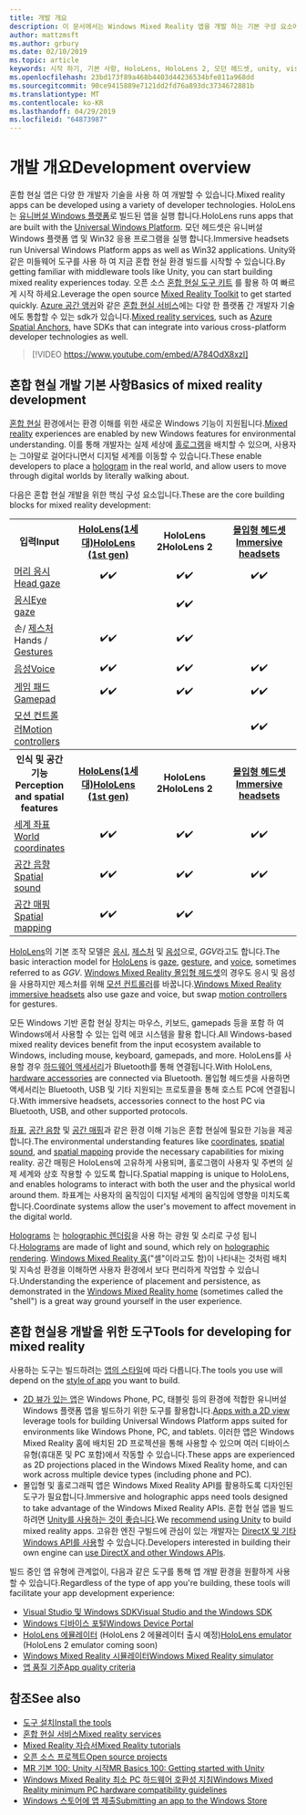 ```yaml
---
title: 개발 개요
description: 이 문서에서는 Windows Mixed Reality 앱을 개발 하는 기본 구성 요소에 대해 간략하게 설명 합니다.
author: mattzmsft
ms.author: grbury
ms.date: 02/10/2019
ms.topic: article
keywords: 시작 하기, 기본 사항, HoloLens, HoloLens 2, 모던 헤드셋, unity, visual studio
ms.openlocfilehash: 23bd173f89a468b4403d44236534bfe811a968dd
ms.sourcegitcommit: 90ce9415889e7121dd2fd76a893dc3734672881b
ms.translationtype: MT
ms.contentlocale: ko-KR
ms.lasthandoff: 04/29/2019
ms.locfileid: "64873987"
---
```

# <a name="development-overview"></a><span data-ttu-id="ed0fb-104">개발 개요</span><span class="sxs-lookup"><span data-stu-id="ed0fb-104">Development overview</span></span>

<span data-ttu-id="ed0fb-105">혼합 현실 앱은 다양 한 개발자 기술을 사용 하 여 개발할 수 있습니다.</span><span class="sxs-lookup"><span data-stu-id="ed0fb-105">Mixed reality apps can be developed using a variety of developer technologies.</span></span>  <span data-ttu-id="ed0fb-106">HoloLens는 [유니버설 Windows 플랫폼](https://dev.windows.com/getstarted)로 빌드된 앱을 실행 합니다.</span><span class="sxs-lookup"><span data-stu-id="ed0fb-106">HoloLens runs apps that are built with the [Universal Windows Platform](https://dev.windows.com/getstarted).</span></span>  <span data-ttu-id="ed0fb-107">모던 헤드셋은 유니버설 Windows 플랫폼 앱 및 Win32 응용 프로그램을 실행 합니다.</span><span class="sxs-lookup"><span data-stu-id="ed0fb-107">Immersive headsets run Universal Windows Platform apps as well as Win32 applications.</span></span>
<span data-ttu-id="ed0fb-108">Unity와 같은 미들웨어 도구를 사용 하 여 지금 혼합 현실 환경 빌드를 시작할 수 있습니다.</span><span class="sxs-lookup"><span data-stu-id="ed0fb-108">By getting familiar with middleware tools like Unity, you can start building mixed reality experiences today.</span></span>  <span data-ttu-id="ed0fb-109">오픈 소스 [혼합 현실 도구 키트](install-the-tools.md) 를 활용 하 여 빠르게 시작 하세요.</span><span class="sxs-lookup"><span data-stu-id="ed0fb-109">Leverage the open source [Mixed Reality Toolkit](install-the-tools.md) to get started quickly.</span></span>
<span data-ttu-id="ed0fb-110"><a href="https://docs.microsoft.com/azure/spatial-anchors" target="_blank">Azure 공간 앵커</a>와 같은 <a href="https://azure.microsoft.com/topic/mixed-reality" target="_blank">혼합 현실 서비스</a>에는 다양 한 플랫폼 간 개발자 기술에도 통합할 수 있는 sdk가 있습니다.</span><span class="sxs-lookup"><span data-stu-id="ed0fb-110"><a href="https://azure.microsoft.com/topic/mixed-reality" target="_blank">Mixed reality services</a>, such as <a href="https://docs.microsoft.com/azure/spatial-anchors" target="_blank">Azure Spatial Anchors</a>, have SDKs that can integrate into various cross-platform developer technologies as well.</span></span>

>[!VIDEO https://www.youtube.com/embed/A784OdX8xzI]

## <a name="basics-of-mixed-reality-development"></a><span data-ttu-id="ed0fb-111">혼합 현실 개발 기본 사항</span><span class="sxs-lookup"><span data-stu-id="ed0fb-111">Basics of mixed reality development</span></span>

<span data-ttu-id="ed0fb-112">[혼합 현실](mixed-reality.md) 환경에서는 환경 이해를 위한 새로운 Windows 기능이 지원됩니다.</span><span class="sxs-lookup"><span data-stu-id="ed0fb-112">[Mixed reality](mixed-reality.md) experiences are enabled by new Windows features for environmental understanding.</span></span> <span data-ttu-id="ed0fb-113">이를 통해 개발자는 실제 세상에 [홀로그램](hologram.md)을 배치할 수 있으며, 사용자는 그야말로 걸어다니면서 디지털 세계를 이동할 수 있습니다.</span><span class="sxs-lookup"><span data-stu-id="ed0fb-113">These enable developers to place a [hologram](hologram.md) in the real world, and allow users to move through digital worlds by literally walking about.</span></span> 

<span data-ttu-id="ed0fb-114">다음은 혼합 현실 개발을 위한 핵심 구성 요소입니다.</span><span class="sxs-lookup"><span data-stu-id="ed0fb-114">These are the core building blocks for mixed reality development:</span></span>

<table>
<tr>
<th><span data-ttu-id="ed0fb-115">입력</span><span class="sxs-lookup"><span data-stu-id="ed0fb-115">Input</span></span></th><th style="width:150px"> <span data-ttu-id="ed0fb-116"><a href="hololens-hardware-details.md">HoloLens(1세대)</a></span><span class="sxs-lookup"><span data-stu-id="ed0fb-116"><a href="hololens-hardware-details.md">HoloLens (1st gen)</a></span></span></th><th style="width:150px"><span data-ttu-id="ed0fb-117">HoloLens 2</span><span class="sxs-lookup"><span data-stu-id="ed0fb-117">HoloLens 2</span></span></th><th style="width:150px"> <span data-ttu-id="ed0fb-118"><a href="immersive-headset-hardware-details.md">몰입형 헤드셋</a></span><span class="sxs-lookup"><span data-stu-id="ed0fb-118"><a href="immersive-headset-hardware-details.md">Immersive headsets</a></span></span></th>
</tr><tr>
<td> <span data-ttu-id="ed0fb-119"><a href="gaze.md">머리 응시</a></span><span class="sxs-lookup"><span data-stu-id="ed0fb-119"><a href="gaze.md">Head gaze</a></span></span></td><td style="text-align: center;"><span data-ttu-id="ed0fb-120">✔️</span><span class="sxs-lookup"><span data-stu-id="ed0fb-120">✔️</span></span></td><td style="text-align: center;"><span data-ttu-id="ed0fb-121">✔️</span><span class="sxs-lookup"><span data-stu-id="ed0fb-121">✔️</span></span></td><td style="text-align: center;"><span data-ttu-id="ed0fb-122">✔️</span><span class="sxs-lookup"><span data-stu-id="ed0fb-122">✔️</span></span></td>
</tr><tr>
<td> <span data-ttu-id="ed0fb-123"><a href="gaze.md">응시</a></span><span class="sxs-lookup"><span data-stu-id="ed0fb-123"><a href="gaze.md">Eye gaze</a></span></span></td><td></td><td style="text-align: center;"><span data-ttu-id="ed0fb-124">✔️</span><span class="sxs-lookup"><span data-stu-id="ed0fb-124">✔️</span></span></td><td></td>
</tr><tr>
<td> <span data-ttu-id="ed0fb-125">손/ <a href="gestures.md">제스처</a></span><span class="sxs-lookup"><span data-stu-id="ed0fb-125">Hands / <a href="gestures.md">Gestures</a></span></span></td><td style="text-align: center;"><span data-ttu-id="ed0fb-126">✔️</span><span class="sxs-lookup"><span data-stu-id="ed0fb-126">✔️</span></span></td><td style="text-align: center;"><span data-ttu-id="ed0fb-127">✔️</span><span class="sxs-lookup"><span data-stu-id="ed0fb-127">✔️</span></span></td><td></td>
</tr><tr>
<td> <span data-ttu-id="ed0fb-128"><a href="voice-input.md">음성</a></span><span class="sxs-lookup"><span data-stu-id="ed0fb-128"><a href="voice-input.md">Voice</a></span></span></td><td style="text-align: center;"><span data-ttu-id="ed0fb-129">✔️</span><span class="sxs-lookup"><span data-stu-id="ed0fb-129">✔️</span></span></td><td style="text-align: center;"><span data-ttu-id="ed0fb-130">✔️</span><span class="sxs-lookup"><span data-stu-id="ed0fb-130">✔️</span></span></td><td style="text-align: center;"><span data-ttu-id="ed0fb-131">✔️</span><span class="sxs-lookup"><span data-stu-id="ed0fb-131">✔️</span></span></td>
</tr><tr>
<td> <span data-ttu-id="ed0fb-132"><a href="hardware-accessories.md">게임 패드</a></span><span class="sxs-lookup"><span data-stu-id="ed0fb-132"><a href="hardware-accessories.md">Gamepad</a></span></span></td><td style="text-align: center;"><span data-ttu-id="ed0fb-133">✔️</span><span class="sxs-lookup"><span data-stu-id="ed0fb-133">✔️</span></span></td><td style="text-align: center;"><span data-ttu-id="ed0fb-134">✔️</span><span class="sxs-lookup"><span data-stu-id="ed0fb-134">✔️</span></span></td><td style="text-align: center;"><span data-ttu-id="ed0fb-135">✔️</span><span class="sxs-lookup"><span data-stu-id="ed0fb-135">✔️</span></span></td>
</tr><tr>
<td> <span data-ttu-id="ed0fb-136"><a href="motion-controllers.md">모션 컨트롤러</a></span><span class="sxs-lookup"><span data-stu-id="ed0fb-136"><a href="motion-controllers.md">Motion controllers</a></span></span></td><td></td><td></td><td style="text-align: center;"><span data-ttu-id="ed0fb-137">✔️</span><span class="sxs-lookup"><span data-stu-id="ed0fb-137">✔️</span></span></td>
</tr><tr>
<th> <span data-ttu-id="ed0fb-138">인식 및 공간 기능</span><span class="sxs-lookup"><span data-stu-id="ed0fb-138">Perception and spatial features</span></span></th><th style="width:150px"> <span data-ttu-id="ed0fb-139"><a href="hololens-hardware-details.md">HoloLens(1세대)</a></span><span class="sxs-lookup"><span data-stu-id="ed0fb-139"><a href="hololens-hardware-details.md">HoloLens (1st gen)</a></span></span></th><th style="width:150px"><span data-ttu-id="ed0fb-140">HoloLens 2</span><span class="sxs-lookup"><span data-stu-id="ed0fb-140">HoloLens 2</span></span></th><th style="width:150px"> <span data-ttu-id="ed0fb-141"><a href="immersive-headset-hardware-details.md">몰입형 헤드셋</a></span><span class="sxs-lookup"><span data-stu-id="ed0fb-141"><a href="immersive-headset-hardware-details.md">Immersive headsets</a></span></span></th>
</tr><tr>
<td> <span data-ttu-id="ed0fb-142"><a href="coordinate-systems.md">세계 좌표</a></span><span class="sxs-lookup"><span data-stu-id="ed0fb-142"><a href="coordinate-systems.md">World coordinates</a></span></span></td><td style="text-align: center;"><span data-ttu-id="ed0fb-143">✔️</span><span class="sxs-lookup"><span data-stu-id="ed0fb-143">✔️</span></span></td><td style="text-align: center;"><span data-ttu-id="ed0fb-144">✔️</span><span class="sxs-lookup"><span data-stu-id="ed0fb-144">✔️</span></span></td><td style="text-align: center;"><span data-ttu-id="ed0fb-145">✔️</span><span class="sxs-lookup"><span data-stu-id="ed0fb-145">✔️</span></span></td>
</tr><tr>
<td> <span data-ttu-id="ed0fb-146"><a href="spatial-sound.md">공간 음향</a></span><span class="sxs-lookup"><span data-stu-id="ed0fb-146"><a href="spatial-sound.md">Spatial sound</a></span></span></td><td style="text-align: center;"><span data-ttu-id="ed0fb-147">✔️</span><span class="sxs-lookup"><span data-stu-id="ed0fb-147">✔️</span></span></td><td style="text-align: center;"><span data-ttu-id="ed0fb-148">✔️</span><span class="sxs-lookup"><span data-stu-id="ed0fb-148">✔️</span></span></td><td style="text-align: center;"><span data-ttu-id="ed0fb-149">✔️</span><span class="sxs-lookup"><span data-stu-id="ed0fb-149">✔️</span></span></td>
</tr><tr>
<td> <span data-ttu-id="ed0fb-150"><a href="spatial-mapping.md">공간 매핑</a></span><span class="sxs-lookup"><span data-stu-id="ed0fb-150"><a href="spatial-mapping.md">Spatial mapping</a></span></span></td><td style="text-align: center;"><span data-ttu-id="ed0fb-151">✔️</span><span class="sxs-lookup"><span data-stu-id="ed0fb-151">✔️</span></span></td><td style="text-align: center;"><span data-ttu-id="ed0fb-152">✔️</span><span class="sxs-lookup"><span data-stu-id="ed0fb-152">✔️</span></span></td><td></td>
</tr>
</table>



<span data-ttu-id="ed0fb-153">[HoloLens](hololens-hardware-details.md)의 기본 조작 모델은 [응시](gaze.md), [제스처](gestures.md) 및 [음성](voice-input.md)으로, *GGV*라고도 합니다.</span><span class="sxs-lookup"><span data-stu-id="ed0fb-153">The basic interaction model for [HoloLens](hololens-hardware-details.md) is [gaze](gaze.md), [gesture](gestures.md), and [voice](voice-input.md), sometimes referred to as *GGV*.</span></span> <span data-ttu-id="ed0fb-154">[Windows Mixed Reality 몰입형 헤드셋](immersive-headset-hardware-details.md)의 경우도 응시 및 음성을 사용하지만 제스처를 위해 [모션 컨트롤러](motion-controllers.md)를 바꿉니다.</span><span class="sxs-lookup"><span data-stu-id="ed0fb-154">[Windows Mixed Reality immersive headsets](immersive-headset-hardware-details.md) also use gaze and voice, but swap [motion controllers](motion-controllers.md) for gestures.</span></span>


<span data-ttu-id="ed0fb-155">모든 Windows 기반 혼합 현실 장치는 마우스, 키보드, gamepads 등을 포함 하 여 Windows에서 사용할 수 있는 입력 에코 시스템을 활용 합니다.</span><span class="sxs-lookup"><span data-stu-id="ed0fb-155">All Windows-based mixed reality devices benefit from the input ecosystem available to Windows, including mouse, keyboard, gamepads, and more.</span></span> <span data-ttu-id="ed0fb-156">HoloLens를 사용할 경우 [하드웨어 액세서리](hardware-accessories.md)가 Bluetooth를 통해 연결됩니다.</span><span class="sxs-lookup"><span data-stu-id="ed0fb-156">With HoloLens, [hardware accessories](hardware-accessories.md) are connected via Bluetooth.</span></span> <span data-ttu-id="ed0fb-157">몰입형 헤드셋을 사용하면 액세서리는 Bluetooth, USB 및 기타 지원되는 프로토콜을 통해 호스트 PC에 연결됩니다.</span><span class="sxs-lookup"><span data-stu-id="ed0fb-157">With immersive headsets, accessories connect to the host PC via Bluetooth, USB, and other supported protocols.</span></span>

<span data-ttu-id="ed0fb-158">[좌표](coordinate-systems.md), [공간 음향](spatial-sound.md) 및 [공간 매핑](spatial-mapping.md)과 같은 환경 이해 기능은 혼합 현실에 필요한 기능을 제공합니다.</span><span class="sxs-lookup"><span data-stu-id="ed0fb-158">The environmental understanding features like [coordinates](coordinate-systems.md), [spatial sound](spatial-sound.md), and [spatial mapping](spatial-mapping.md) provide the necessary capabilities for mixing reality.</span></span> <span data-ttu-id="ed0fb-159">공간 매핑은 HoloLens에 고유하게 사용되며, 홀로그램이 사용자 및 주변의 실제 세계와 상호 작용할 수 있도록 합니다.</span><span class="sxs-lookup"><span data-stu-id="ed0fb-159">Spatial mapping is unique to HoloLens, and enables holograms to interact with both the user and the physical world around them.</span></span> <span data-ttu-id="ed0fb-160">좌표계는 사용자의 움직임이 디지털 세계의 움직임에 영향을 미치도록 합니다.</span><span class="sxs-lookup"><span data-stu-id="ed0fb-160">Coordinate systems allow the user's movement to affect movement in the digital world.</span></span>

<span data-ttu-id="ed0fb-161">[Holograms](hologram.md) 는 [holographic 렌더링](rendering.md)을 사용 하는 광원 및 소리로 구성 됩니다.</span><span class="sxs-lookup"><span data-stu-id="ed0fb-161">[Holograms](hologram.md) are made of light and sound, which rely on [holographic rendering](rendering.md).</span></span> <span data-ttu-id="ed0fb-162">[Windows Mixed Reality 홈](navigating-the-windows-mixed-reality-home.md)("셸"이라고도 함)이 나타내는 것처럼 배치 및 지속성 환경을 이해하면 사용자 환경에서 보다 편리하게 작업할 수 있습니다.</span><span class="sxs-lookup"><span data-stu-id="ed0fb-162">Understanding the experience of placement and persistence, as demonstrated in the [Windows Mixed Reality home](navigating-the-windows-mixed-reality-home.md) (sometimes called the "shell") is a great way ground yourself in the user experience.</span></span>

## <a name="tools-for-developing-for-mixed-reality"></a><span data-ttu-id="ed0fb-163">혼합 현실용 개발을 위한 도구</span><span class="sxs-lookup"><span data-stu-id="ed0fb-163">Tools for developing for mixed reality</span></span>

<span data-ttu-id="ed0fb-164">사용하는 도구는 빌드하려는 [앱의 스타일](app-views.md)에 따라 다릅니다.</span><span class="sxs-lookup"><span data-stu-id="ed0fb-164">The tools you use will depend on the [style of app](app-views.md) you want to build.</span></span>
* <span data-ttu-id="ed0fb-165">[2D 뷰가 있는 앱](building-2d-apps.md)은 Windows Phone, PC, 태블릿 등의 환경에 적합한 유니버설 Windows 플랫폼 앱을 빌드하기 위한 도구를 활용합니다.</span><span class="sxs-lookup"><span data-stu-id="ed0fb-165">[Apps with a 2D view](building-2d-apps.md) leverage tools for building Universal Windows Platform apps suited for environments like Windows Phone, PC, and tablets.</span></span> <span data-ttu-id="ed0fb-166">이러한 앱은 Windows Mixed Reality 홈에 배치된 2D 프로젝션을 통해 사용할 수 있으며 여러 디바이스 유형(휴대폰 및 PC 포함)에서 작동할 수 있습니다.</span><span class="sxs-lookup"><span data-stu-id="ed0fb-166">These apps are experienced as 2D projections placed in the Windows Mixed Reality home, and can work across multiple device types (including phone and PC).</span></span>
* <span data-ttu-id="ed0fb-167">몰입형 및 홀로그래픽 앱은 Windows Mixed Reality API를 활용하도록 디자인된 도구가 필요합니다.</span><span class="sxs-lookup"><span data-stu-id="ed0fb-167">Immersive and holographic apps need tools designed to take advantage of the Windows Mixed Reality APIs.</span></span> <span data-ttu-id="ed0fb-168">혼합 현실 앱을 빌드하려면 [Unity를 사용하는 것이 좋습니다](unity-development-overview.md).</span><span class="sxs-lookup"><span data-stu-id="ed0fb-168">We [recommend using Unity](unity-development-overview.md) to build mixed reality apps.</span></span> <span data-ttu-id="ed0fb-169">고유한 엔진 구빌드에 관심이 있는 개발자는 [DirectX 및 기타 Windows API를 사용](directx-development-overview.md)할 수 있습니다.</span><span class="sxs-lookup"><span data-stu-id="ed0fb-169">Developers interested in building their own engine can [use DirectX and other Windows APIs](directx-development-overview.md).</span></span>

<span data-ttu-id="ed0fb-170">빌드 중인 앱 유형에 관계없이, 다음과 같은 도구를 통해 앱 개발 환경을 원활하게 사용할 수 있습니다.</span><span class="sxs-lookup"><span data-stu-id="ed0fb-170">Regardless of the type of app you're building, these tools will facilitate your app development experience:</span></span>
* [<span data-ttu-id="ed0fb-171">Visual Studio 및 Windows SDK</span><span class="sxs-lookup"><span data-stu-id="ed0fb-171">Visual Studio and the Windows SDK</span></span>](using-visual-studio.md)
* [<span data-ttu-id="ed0fb-172">Windows 디바이스 포털</span><span class="sxs-lookup"><span data-stu-id="ed0fb-172">Windows Device Portal</span></span>](using-the-windows-device-portal.md)
* <span data-ttu-id="ed0fb-173">[HoloLens 에뮬레이터](using-the-hololens-emulator.md) (HoloLens 2 에뮬레이터 출시 예정)</span><span class="sxs-lookup"><span data-stu-id="ed0fb-173">[HoloLens emulator](using-the-hololens-emulator.md) (HoloLens 2 emulator coming soon)</span></span>
* [<span data-ttu-id="ed0fb-174">Windows Mixed Reality 시뮬레이터</span><span class="sxs-lookup"><span data-stu-id="ed0fb-174">Windows Mixed Reality simulator</span></span>](using-the-windows-mixed-reality-simulator.md)
* [<span data-ttu-id="ed0fb-175">앱 품질 기준</span><span class="sxs-lookup"><span data-stu-id="ed0fb-175">App quality criteria</span></span>](app-quality-criteria.md)

## <a name="see-also"></a><span data-ttu-id="ed0fb-176">참조</span><span class="sxs-lookup"><span data-stu-id="ed0fb-176">See also</span></span>
* [<span data-ttu-id="ed0fb-177">도구 설치</span><span class="sxs-lookup"><span data-stu-id="ed0fb-177">Install the tools</span></span>](install-the-tools.md)
* <span data-ttu-id="ed0fb-178"><a href="https://azure.microsoft.com/topic/mixed-reality" target="_blank">혼합 현실 서비스</a></span><span class="sxs-lookup"><span data-stu-id="ed0fb-178"><a href="https://azure.microsoft.com/topic/mixed-reality" target="_blank">Mixed reality services</a></span></span>
* [<span data-ttu-id="ed0fb-179">Mixed Reality 자습서</span><span class="sxs-lookup"><span data-stu-id="ed0fb-179">Mixed Reality tutorials</span></span>](tutorials.md)
* [<span data-ttu-id="ed0fb-180">오픈 소스 프로젝트</span><span class="sxs-lookup"><span data-stu-id="ed0fb-180">Open source projects</span></span>](open-source-projects.md)
* [<span data-ttu-id="ed0fb-181">MR 기본 100: Unity 시작</span><span class="sxs-lookup"><span data-stu-id="ed0fb-181">MR Basics 100: Getting started with Unity</span></span>](holograms-100.md)
* [<span data-ttu-id="ed0fb-182">Windows Mixed Reality 최소 PC 하드웨어 호환성 지침</span><span class="sxs-lookup"><span data-stu-id="ed0fb-182">Windows Mixed Reality minimum PC hardware compatibility guidelines</span></span>](https://docs.microsoft.com/windows/mixed-reality/enthusiast-guide/windows-mixed-reality-minimum-pc-hardware-compatibility-guidelines)
* [<span data-ttu-id="ed0fb-183">Windows 스토어에 앱 제출</span><span class="sxs-lookup"><span data-stu-id="ed0fb-183">Submitting an app to the Windows Store</span></span>](submitting-an-app-to-the-microsoft-store.md)
